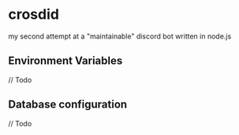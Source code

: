 # crosdid

my second attempt at a "maintainable" discord bot written in node.js

## Environment Variables

// Todo

## Database configuration

// Todo
